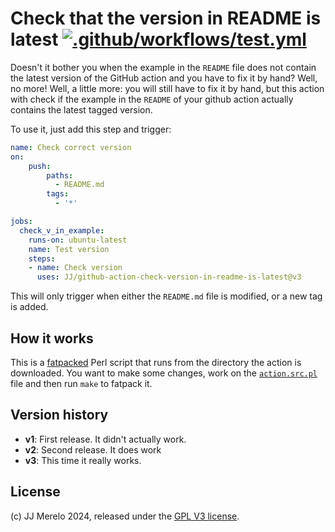 # Check that the version in README is latest [![.github/workflows/test.yml](https://github.com/JJ/github-action-check-version-in-readme-is-latest/actions/workflows/test.yml/badge.svg)](https://github.com/JJ/github-action-check-version-in-readme-is-latest/actions/workflows/test.yml)

Doesn't it bother you when the example in the `README` file does not contain the
latest version of the GitHub action and you have to fix it by hand? Well, no
more! Well, a little more: you will still have to fix it by hand, but this
action with check if the example in the `README` of your github action actually
contains the latest tagged version.

To use it, just add this step and trigger:

```yaml
name: Check correct version
on:
    push:
        paths:
          - README.md
        tags:
          - '*'

jobs:
  check_v_in_example:
    runs-on: ubuntu-latest
    name: Test version
    steps:
    - name: Check version
      uses: JJ/github-action-check-version-in-readme-is-latest@v3
```

This will only trigger when either the `README.md` file is modified, or a new
tag is added.

## How it works

This is a [fatpacked](https://metacpan.org/dist/App-FatPacker/view/bin/fatpack)
Perl script that runs from the directory the action is downloaded. You want to
make some changes, work on the [`action.src.pl`](action.src.pl) file and then
run `make` to fatpack it.

## Version history

* **v1**: First release. It didn't actually work.
* **v2**: Second release. It does work
* **v3**: This time it really works. 

## License

(c) JJ Merelo 2024, released under the [GPL V3 license](LICENSE).

